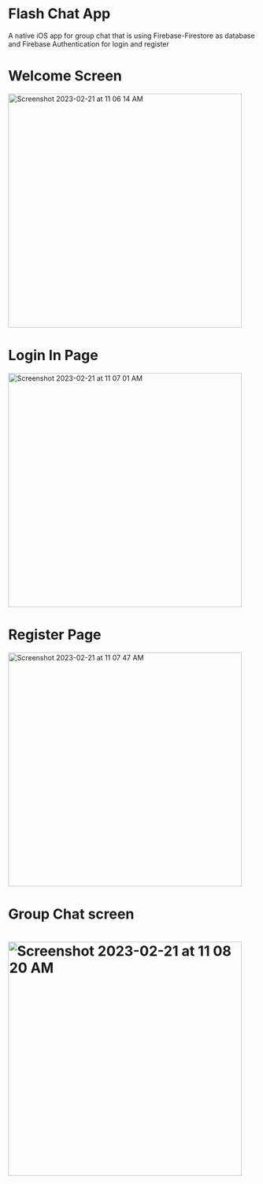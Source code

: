 <h1> Flash Chat App</h1>

A native iOS app for group chat that is using Firebase-Firestore as database and Firebase Authentication for login and register

<h1> Welcome Screen </h1>
<img width="474" alt="Screenshot 2023-02-21 at 11 06 14 AM" src="https://user-images.githubusercontent.com/75114432/220256662-e84e6e45-e0d6-4dc4-8d68-3590c83ac4d5.png">

<h1>Login In Page</h1>


<img width="474" alt="Screenshot 2023-02-21 at 11 07 01 AM" src="https://user-images.githubusercontent.com/75114432/220256763-d2960eae-50f2-4036-b22d-e88fa8d80553.png">

<h1>Register Page</h1>

<img width="474" alt="Screenshot 2023-02-21 at 11 07 47 AM" src="https://user-images.githubusercontent.com/75114432/220256885-429900e9-4715-4b9c-98eb-57c7da782b69.png">

<h1> Group Chat screen <h1>

<img width="474" alt="Screenshot 2023-02-21 at 11 08 20 AM" src="https://user-images.githubusercontent.com/75114432/220256965-e9456a20-23de-49f7-8a83-cf45e60737cb.png">
